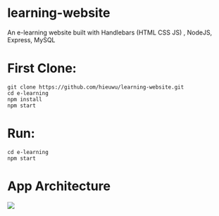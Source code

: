 # learning-website
An e-learning website built with Handlebars  (HTML CSS JS) , NodeJS, Express, MySQL

# First Clone:

```
git clone https://github.com/hieuwu/learning-website.git
cd e-learning
npm install
npm start
```

# Run:
```
cd e-learning
npm start
```

# App Architecture
![](https://calvinsettachatgul.github.io/imgs/mvc-rails.png)
